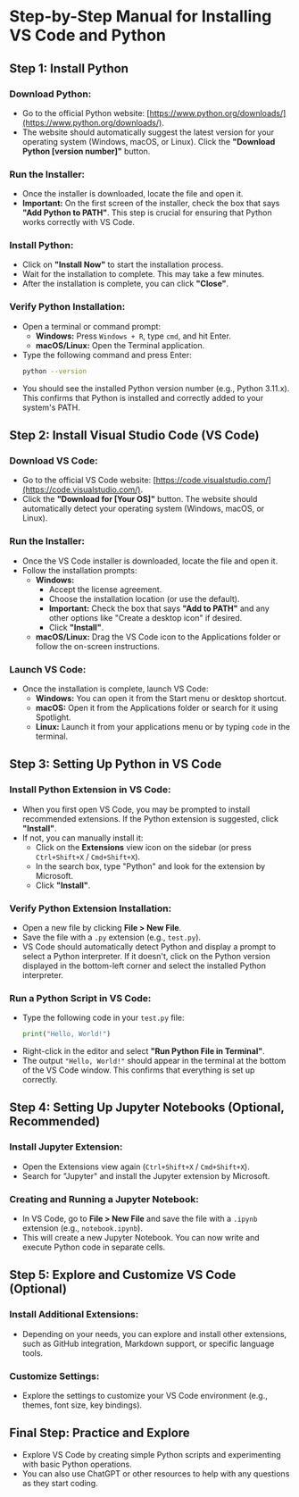 # Step-by-Step Manual for Installing VS Code and Python

## Step 1: Install Python

### Download Python:
- Go to the official Python website: [https://www.python.org/downloads/](https://www.python.org/downloads/).
- The website should automatically suggest the latest version for your operating system (Windows, macOS, or Linux). Click the **"Download Python [version number]"** button.

### Run the Installer:
- Once the installer is downloaded, locate the file and open it.
- **Important:** On the first screen of the installer, check the box that says **"Add Python to PATH"**. This step is crucial for ensuring that Python works correctly with VS Code.

### Install Python:
- Click on **"Install Now"** to start the installation process.
- Wait for the installation to complete. This may take a few minutes.
- After the installation is complete, you can click **"Close"**.

### Verify Python Installation:
- Open a terminal or command prompt:
  - **Windows:** Press `Windows + R`, type `cmd`, and hit Enter.
  - **macOS/Linux:** Open the Terminal application.
- Type the following command and press Enter:
    ```bash
    python --version
    ```
- You should see the installed Python version number (e.g., Python 3.11.x). This confirms that Python is installed and correctly added to your system's PATH.

## Step 2: Install Visual Studio Code (VS Code)

### Download VS Code:
- Go to the official VS Code website: [https://code.visualstudio.com/](https://code.visualstudio.com/).
- Click the **"Download for [Your OS]"** button. The website should automatically detect your operating system (Windows, macOS, or Linux).

### Run the Installer:
- Once the VS Code installer is downloaded, locate the file and open it.
- Follow the installation prompts:
  - **Windows:**
    - Accept the license agreement.
    - Choose the installation location (or use the default).
    - **Important:** Check the box that says **"Add to PATH"** and any other options like "Create a desktop icon" if desired.
    - Click **"Install"**.
  - **macOS/Linux:** Drag the VS Code icon to the Applications folder or follow the on-screen instructions.

### Launch VS Code:
- Once the installation is complete, launch VS Code:
  - **Windows:** You can open it from the Start menu or desktop shortcut.
  - **macOS:** Open it from the Applications folder or search for it using Spotlight.
  - **Linux:** Launch it from your applications menu or by typing `code` in the terminal.

## Step 3: Setting Up Python in VS Code

### Install Python Extension in VS Code:
- When you first open VS Code, you may be prompted to install recommended extensions. If the Python extension is suggested, click **"Install"**.
- If not, you can manually install it:
  - Click on the **Extensions** view icon on the sidebar (or press `Ctrl+Shift+X` / `Cmd+Shift+X`).
  - In the search box, type "Python" and look for the extension by Microsoft.
  - Click **"Install"**.

### Verify Python Extension Installation:
- Open a new file by clicking **File > New File**.
- Save the file with a `.py` extension (e.g., `test.py`).
- VS Code should automatically detect Python and display a prompt to select a Python interpreter. If it doesn't, click on the Python version displayed in the bottom-left corner and select the installed Python interpreter.

### Run a Python Script in VS Code:
- Type the following code in your `test.py` file:
    ```python
    print("Hello, World!")
    ```
- Right-click in the editor and select **"Run Python File in Terminal"**.
- The output `"Hello, World!"` should appear in the terminal at the bottom of the VS Code window. This confirms that everything is set up correctly.

## Step 4: Setting Up Jupyter Notebooks (Optional, Recommended)

### Install Jupyter Extension:
- Open the Extensions view again (`Ctrl+Shift+X` / `Cmd+Shift+X`).
- Search for "Jupyter" and install the Jupyter extension by Microsoft.

### Creating and Running a Jupyter Notebook:
- In VS Code, go to **File > New File** and save the file with a `.ipynb` extension (e.g., `notebook.ipynb`).
- This will create a new Jupyter Notebook. You can now write and execute Python code in separate cells.

## Step 5: Explore and Customize VS Code (Optional)

### Install Additional Extensions:
- Depending on your needs, you can explore and install other extensions, such as GitHub integration, Markdown support, or specific language tools.

### Customize Settings:
- Explore the settings to customize your VS Code environment (e.g., themes, font size, key bindings).

## Final Step: Practice and Explore

- Explore VS Code by creating simple Python scripts and experimenting with basic Python operations.
- You can also use ChatGPT or other resources to help with any questions as they start coding.
